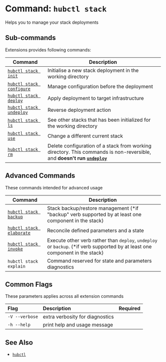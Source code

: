 # Command: `hubctl stack`

Helps you to manage your stack deployments

## Sub-commands

Extensions provides following commands:

| Command   | Description
| --------- | ---------
| [`hubctl stack init`](../hubctl-stack-init) | Initialise a new stack deployment in the working directory |
| [`hubctl stack configure`](../hubctl-stack-configure) | Manage configuration before the deployment |
| [`hubctl stack deploy`](../hubctl-stack-deploy) | Apply deployment to target infrastructure |
| [`hubctl stack undeploy`](../hubctl-stack-undeploy) | Reverse deployment action |
| [`hubctl stack ls`](../hubctl-stack-ls) | See other stacks that has been initialized for the working directory |
| [`hubctl stack use`](../hubctl-stack-use) | Change a different current stack |
| [`hubctl stack rm`](../hubctl-stack-rm) | Delete configuration of a stack from working directory. This commands is non-reversible, and __doesn't run [`undeploy`](../hubctl-stack-undeploy)__

## Advanced Commands

These commands intended for advanced usage

| Command   | Description
| --------- | ---------
| [`hubctl stack backup`](../hubctl-stack-backup) | Stack backup/restore management (*if "backup" verb supported by at least one component in the stack)|
| [`hubctl stack elaborate`](../hubctl-stack-elaborate) | Reconcile defined parameters and a state |
| [`hubctl stack invoke`](../hubctl-stack-invoke) | Execute other verb rather than `deploy`, `undeploy` or `backup`. (*if verb supported by at least one component in the stack)|
| `hubctl stack explain` | Command reserved for state and parameters diagnostics |

## Common Flags

These parameters applies across all extension commands

| Flag   | Description | Required
| :-------- | :-------- | :-: |
| `-V --verbose` | extra verbosity for diagnostics | |
| `-h --help` | print help and usage message | |

## See Also

* [`hubctl`](../)
